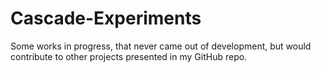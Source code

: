 # Cascade-Experiments
Some works in progress, that never came out of development, but would contribute to other projects presented in my GitHub repo.
